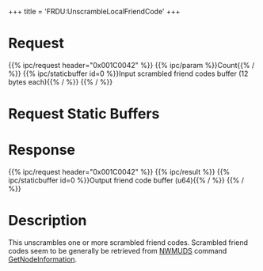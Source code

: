 +++
title = 'FRDU:UnscrambleLocalFriendCode'
+++

# Request

{{% ipc/request header="0x001C0042" %}}
{{% ipc/param %}}Count{{% / %}}
{{% ipc/staticbuffer id=0 %}}Input scrambled friend codes buffer (12 bytes each){{% / %}}
{{% / %}}

# Request Static Buffers

# Response

{{% ipc/request header="0x001C0042" %}}
{{% ipc/result %}}
{{% ipc/staticbuffer id=0 %}}Output friend code buffer (u64){{% / %}}
{{% / %}}

# Description

This unscrambles one or more scrambled friend codes. Scrambled friend codes seem to be generally be retrieved from [NWMUDS](NWM_Services#nwm-local-wlan-service-nwmuds "wikilink") command [GetNodeInformation](NWMUDS:GetNodeInformation "wikilink").
